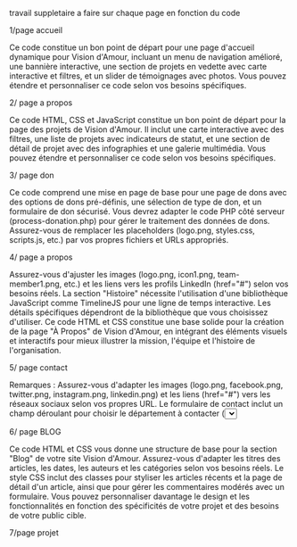 travail suppletaire a faire sur chaque page en fonction du code


1/page accueil

Ce code constitue un bon point de départ pour une page d'accueil dynamique pour Vision d'Amour, 
incluant un menu de navigation amélioré, une bannière interactive,
 une section de projets en vedette avec carte interactive et filtres, 
 et un slider de témoignages avec photos. Vous pouvez étendre et personnaliser
  ce code selon vos besoins spécifiques.
 



2/ page a propos 
  
Ce code HTML, CSS et JavaScript constitue un bon point de départ pour la page des projets de Vision d'Amour.
 Il inclut une carte interactive avec des filtres, une liste de projets avec indicateurs de statut,
  et une section de détail de projet avec des infographies et une galerie multimédia. 
  Vous pouvez étendre et personnaliser ce code selon vos besoins spécifiques.


  3/ page don

  Ce code comprend une mise en page de base pour une page de dons avec des options de dons pré-définis, une sélection de type de don, et un formulaire de don sécurisé. Vous devrez adapter le code PHP côté serveur (process-donation.php) pour gérer le traitement des données de dons. Assurez-vous de remplacer les placeholders (logo.png, styles.css, scripts.js, etc.) par vos propres fichiers et URLs appropriés.


  4/ page a propos

Assurez-vous d'ajuster les images (logo.png, icon1.png, team-member1.png, etc.) et les liens vers les profils LinkedIn (href="#") selon vos besoins réels.
La section "Histoire" nécessite l'utilisation d'une bibliothèque JavaScript comme TimelineJS pour une ligne de temps interactive. Les détails spécifiques dépendront de la bibliothèque que vous choisissez d'utiliser.
Ce code HTML et CSS constitue une base solide pour la création de la page "À Propos" de Vision d'Amour, en intégrant des éléments visuels et interactifs pour mieux illustrer la mission, l'équipe et l'histoire de l'organisation.


5/ page contact 

Remarques :
Assurez-vous d'adapter les images (logo.png, facebook.png, twitter.png, instagram.png, linkedin.png) et les liens (href="#") vers les réseaux sociaux selon vos propres URL.
Le formulaire de contact inclut un champ déroulant pour choisir le département à contacter (<select id="department" name="department">) avec des options comme "Support" et "Partenariats".
Vous devrez ajouter la logique côté serveur (contact.php) pour gérer l'envoi du formulaire de contact et le traitement des données soumises.
Ce code constitue une base pour une page de contact fonctionnelle et conviviale, intégrant un formulaire de contact et des coordonnées avec des liens vers les réseaux sociaux de l'ONG.



6/ page BLOG

Ce code HTML et CSS vous donne une structure de base pour la section "Blog" de votre site Vision d'Amour.
Assurez-vous d'adapter les titres des articles, les dates, les auteurs et les catégories selon vos besoins réels.
Le style CSS inclut des classes pour styliser les articles récents et la page de détail d'un article, ainsi que pour gérer les commentaires modérés avec un formulaire.
Vous pouvez personnaliser davantage le design et les fonctionnalités en fonction des spécificités de votre projet et des besoins de votre public cible.




7/page projet



